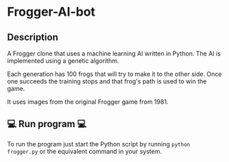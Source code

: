 # Frogger-AI-bot

## Description

A Frogger clone that uses a machine learning AI written in Python. The AI is implemented using a genetic algorithm.

Each generation has 100 frogs that will try to make it to the other side. Once one succeeds the training stops and that frog's path is used to win the game.

It uses images from the original Frogger game from 1981.

## :computer: Run program :computer:

To run the program just start the Python script by running `python frogger.py` or the equivalent command in your system.
